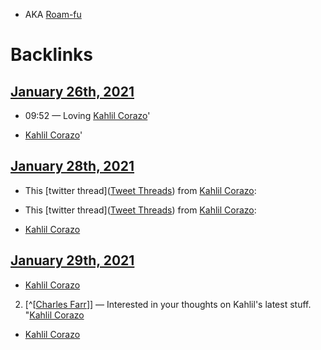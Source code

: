 - AKA [Roam-fu](<Roam-fu.md>)

# Backlinks
## [January 26th, 2021](<January 26th, 2021.md>)
- 09:52 — Loving [Kahlil Corazo](<Kahlil Corazo.md>)'

- [Kahlil Corazo](<Kahlil Corazo.md>)'

## [January 28th, 2021](<January 28th, 2021.md>)
- This [twitter thread]([Tweet Threads](<Tweet Threads.md>)) from [Kahlil Corazo](<Kahlil Corazo.md>):

- This [twitter thread]([Tweet Threads](<Tweet Threads.md>)) from [Kahlil Corazo](<Kahlil Corazo.md>):

- [Kahlil Corazo](<Kahlil Corazo.md>)

## [January 29th, 2021](<January 29th, 2021.md>)
- [Kahlil Corazo](<Kahlil Corazo.md>)

2. [^[[Charles Farr](<^[[Charles Farr.md>)]] — Interested in your thoughts on Kahlil's latest stuff. "[Kahlil Corazo](<Kahlil Corazo.md>)

- [Kahlil Corazo](<Kahlil Corazo.md>)

